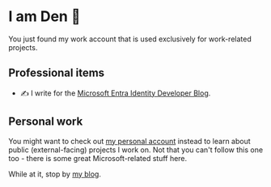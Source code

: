 # I am Den 👋

You just found my work account that is used exclusively for work-related projects.

## Professional items

* ✍️ I write for the [Microsoft Entra Identity Developer Blog](https://devblogs.microsoft.com/identity/).

## Personal work

You might want to check out [my personal account](https://github.com/dend) instead to learn about public (external-facing) projects I work on. Not that you can't follow this one too - there is some great Microsoft-related stuff here.

While at it, stop by [my blog](https://den.dev).
